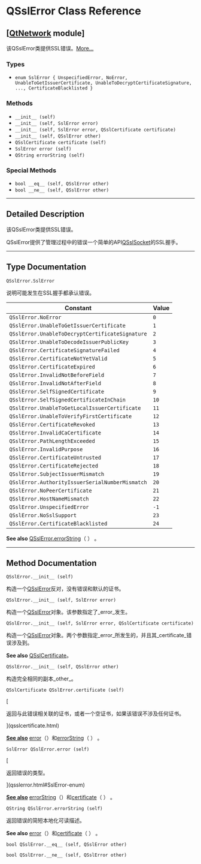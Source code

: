# QSslError Class Reference

## [[QtNetwork](index.htm) module]

该QSslError类提供SSL错误。[More...](#details)

### Types

*   `enum SslError { UnspecifiedError, NoError, UnableToGetIssuerCertificate, UnableToDecryptCertificateSignature, ..., CertificateBlacklisted }`

### Methods

*   `__init__ (self)`
*   `__init__ (self, SslError error)`
*   `__init__ (self, SslError error, QSslCertificate certificate)`
*   `__init__ (self, QSslError other)`
*   `QSslCertificate certificate (self)`
*   `SslError error (self)`
*   `QString errorString (self)`

### Special Methods

*   `bool __eq__ (self, QSslError other)`
*   `bool __ne__ (self, QSslError other)`

* * *

## Detailed Description

该QSslError类提供SSL错误。

QSslError提供了管理过程中的错误一个简单的API[QSslSocket](qsslsocket.html)的SSL握手。

* * *

## Type Documentation

```
QSslError.SslError
```

说明可能发生在SSL握手都承认错误。

| Constant | Value |
| --- | --- |
| `QSslError.NoError` | `0` |
| `QSslError.UnableToGetIssuerCertificate` | `1` |
| `QSslError.UnableToDecryptCertificateSignature` | `2` |
| `QSslError.UnableToDecodeIssuerPublicKey` | `3` |
| `QSslError.CertificateSignatureFailed` | `4` |
| `QSslError.CertificateNotYetValid` | `5` |
| `QSslError.CertificateExpired` | `6` |
| `QSslError.InvalidNotBeforeField` | `7` |
| `QSslError.InvalidNotAfterField` | `8` |
| `QSslError.SelfSignedCertificate` | `9` |
| `QSslError.SelfSignedCertificateInChain` | `10` |
| `QSslError.UnableToGetLocalIssuerCertificate` | `11` |
| `QSslError.UnableToVerifyFirstCertificate` | `12` |
| `QSslError.CertificateRevoked` | `13` |
| `QSslError.InvalidCaCertificate` | `14` |
| `QSslError.PathLengthExceeded` | `15` |
| `QSslError.InvalidPurpose` | `16` |
| `QSslError.CertificateUntrusted` | `17` |
| `QSslError.CertificateRejected` | `18` |
| `QSslError.SubjectIssuerMismatch` | `19` |
| `QSslError.AuthorityIssuerSerialNumberMismatch` | `20` |
| `QSslError.NoPeerCertificate` | `21` |
| `QSslError.HostNameMismatch` | `22` |
| `QSslError.UnspecifiedError` | `-1` |
| `QSslError.NoSslSupport` | `23` |
| `QSslError.CertificateBlacklisted` | `24` |

**See also** [QSslError.errorString](qsslerror.html#errorString)（ ） 。

* * *

## Method Documentation

```
QSslError.__init__ (self)
```

构造一个[QSslError](qsslerror.html)反对，没有错误和默认的证书。

```
QSslError.__init__ (self, SslError error)
```

构造一个[QSslError](qsslerror.html)对象。该参数指定了_error_发生。

```
QSslError.__init__ (self, SslError error, QSslCertificate certificate)
```

构造一个[QSslError](qsslerror.html)对象。两个参数指定_error_所发生的，并且其_certificate_错误涉及到。

**See also** [QSslCertificate](qsslcertificate.html)。

```
QSslError.__init__ (self, QSslError other)
```

构造完全相同的副本_other_。

```
QSslCertificate QSslError.certificate (self)
```

[

返回与此错误相关联的证书，或者一个空证书，如果该错误不涉及任何证书。

](qsslcertificate.html)

[**See also**](qsslcertificate.html) [error](qsslerror.html#error)（）和[errorString](qsslerror.html#errorString)（ ） 。

```
SslError QSslError.error (self)
```

[

返回错误的类型。

](qsslerror.html#SslError-enum)

[**See also**](qsslerror.html#SslError-enum) [errorString](qsslerror.html#errorString)（）和[certificate](qsslerror.html#certificate)（ ） 。

```
QString QSslError.errorString (self)
```

返回错误的简短本地化可读描述。

**See also** [error](qsslerror.html#error)（）和[certificate](qsslerror.html#certificate)（ ） 。

```
bool QSslError.__eq__ (self, QSslError other)
```

```
bool QSslError.__ne__ (self, QSslError other)
```